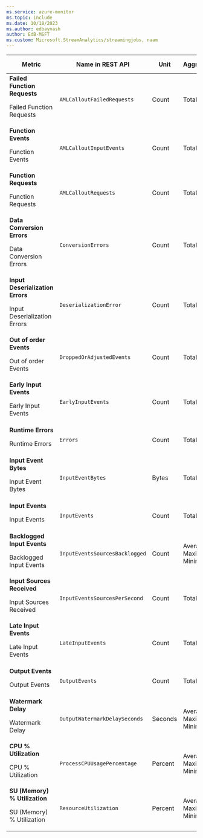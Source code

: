 ```yaml
---
ms.service: azure-monitor
ms.topic: include
ms.date: 10/18/2023
ms.author: edbaynash
author: EdB-MSFT
ms.custom: Microsoft.StreamAnalytics/streamingjobs, naam
---
```

<!--
NOTE:  This content is automatically generated using API calls to Azure. 
Any edits made on these files will be overwritten in the next run of the script. 
There is no benefit in editing these files directly.  
-->
  
  
|Metric|Name in REST API|Unit|Aggregation|Dimensions|Time Grains|DS Export|
|---|---|---|---|---|---|---|
|**Failed Function Requests**<p><p>Failed Function Requests |`AMLCalloutFailedRequests` |Count |Total |`LogicalName`, `PartitionId`, `ProcessorInstance`, `NodeName`|PT1M |Yes|
|**Function Events**<p><p>Function Events |`AMLCalloutInputEvents` |Count |Total |`LogicalName`, `PartitionId`, `ProcessorInstance`, `NodeName`|PT1M |Yes|
|**Function Requests**<p><p>Function Requests |`AMLCalloutRequests` |Count |Total |`LogicalName`, `PartitionId`, `ProcessorInstance`, `NodeName`|PT1M |Yes|
|**Data Conversion Errors**<p><p>Data Conversion Errors |`ConversionErrors` |Count |Total |`LogicalName`, `PartitionId`, `ProcessorInstance`, `NodeName`|PT1M |Yes|
|**Input Deserialization Errors**<p><p>Input Deserialization Errors |`DeserializationError` |Count |Total |`LogicalName`, `PartitionId`, `ProcessorInstance`, `NodeName`|PT1M |Yes|
|**Out of order Events**<p><p>Out of order Events |`DroppedOrAdjustedEvents` |Count |Total |`LogicalName`, `PartitionId`, `ProcessorInstance`, `NodeName`|PT1M |Yes|
|**Early Input Events**<p><p>Early Input Events |`EarlyInputEvents` |Count |Total |`LogicalName`, `PartitionId`, `ProcessorInstance`, `NodeName`|PT1M |Yes|
|**Runtime Errors**<p><p>Runtime Errors |`Errors` |Count |Total |`LogicalName`, `PartitionId`, `ProcessorInstance`, `NodeName`|PT1M |Yes|
|**Input Event Bytes**<p><p>Input Event Bytes |`InputEventBytes` |Bytes |Total |`LogicalName`, `PartitionId`, `ProcessorInstance`, `NodeName`|PT1M |Yes|
|**Input Events**<p><p>Input Events |`InputEvents` |Count |Total |`LogicalName`, `PartitionId`, `ProcessorInstance`, `NodeName`|PT1M |Yes|
|**Backlogged Input Events**<p><p>Backlogged Input Events |`InputEventsSourcesBacklogged` |Count |Average, Maximum, Minimum |`LogicalName`, `PartitionId`, `ProcessorInstance`, `NodeName`|PT1M |Yes|
|**Input Sources Received**<p><p>Input Sources Received |`InputEventsSourcesPerSecond` |Count |Total |`LogicalName`, `PartitionId`, `ProcessorInstance`, `NodeName`|PT1M |Yes|
|**Late Input Events**<p><p>Late Input Events |`LateInputEvents` |Count |Total |`LogicalName`, `PartitionId`, `ProcessorInstance`, `NodeName`|PT1M |Yes|
|**Output Events**<p><p>Output Events |`OutputEvents` |Count |Total |`LogicalName`, `PartitionId`, `ProcessorInstance`, `NodeName`|PT1M |Yes|
|**Watermark Delay**<p><p>Watermark Delay |`OutputWatermarkDelaySeconds` |Seconds |Average, Maximum, Minimum |`LogicalName`, `PartitionId`, `ProcessorInstance`, `NodeName`|PT1M |Yes|
|**CPU % Utilization**<p><p>CPU % Utilization |`ProcessCPUUsagePercentage` |Percent |Average, Maximum, Minimum |`LogicalName`, `PartitionId`, `ProcessorInstance`, `NodeName`|PT1M |Yes|
|**SU (Memory) % Utilization**<p><p>SU (Memory) % Utilization |`ResourceUtilization` |Percent |Average, Maximum, Minimum |`LogicalName`, `PartitionId`, `ProcessorInstance`, `NodeName`|PT1M |Yes|